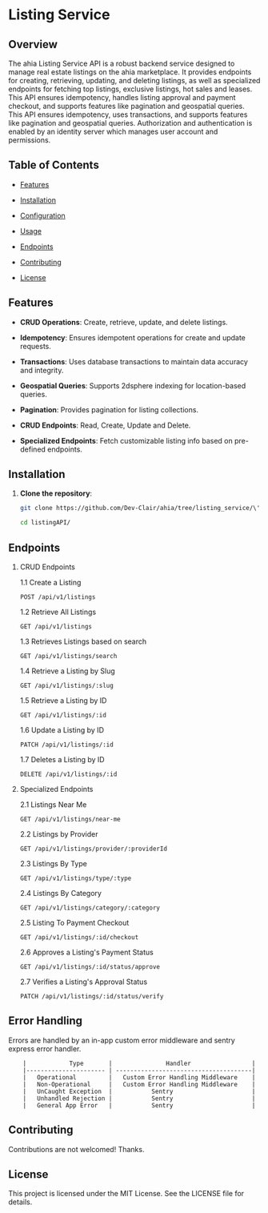 # Listing Service

## Overview

The ahia Listing Service API is a robust backend service designed to manage real estate listings on the ahia marketplace. It provides endpoints for creating, retrieving, updating, and deleting listings, as well as specialized endpoints for fetching top listings, exclusive listings, hot sales and leases. This API ensures idempotency, handles listing approval and payment checkout, and supports features like pagination and geospatial queries.
This API ensures idempotency, uses transactions, and supports features like pagination and geospatial queries.
Authorization and authentication is enabled by an identity server which manages user account and permissions.

## Table of Contents

- [Features](#features)

- [Installation](#installation)

- [Configuration](#configuration)

- [Usage](#usage)

- [Endpoints](#endpoints)

- [Contributing](#contributing)

- [License](#license)

## Features

- **CRUD Operations**: Create, retrieve, update, and delete listings.

- **Idempotency**: Ensures idempotent operations for create and update requests.

- **Transactions**: Uses database transactions to maintain data accuracy and integrity.

- **Geospatial Queries**: Supports 2dsphere indexing for location-based queries.

- **Pagination**: Provides pagination for listing collections.

- **CRUD Endpoints**: Read, Create, Update and Delete.

- **Specialized Endpoints**: Fetch customizable listing info based on pre-defined endpoints.

## Installation

1. **Clone the repository**:

   ```bash
   git clone https://github.com/Dev-Clair/ahia/tree/listing_service/\'listing service\'/listingAPI.git

   cd listingAPI/
   ```

## Endpoints

1.  CRUD Endpoints

    1.1 Create a Listing

    ```
    POST /api/v1/listings
    ```

    1.2 Retrieve All Listings

    ```
    GET /api/v1/listings
    ```

    1.3 Retrieves Listings based on search

    ```
    GET /api/v1/listings/search
    ```

    1.4 Retrieve a Listing by Slug

    ```
    GET /api/v1/listings/:slug
    ```

    1.5 Retrieve a Listing by ID

    ```
    GET /api/v1/listings/:id
    ```

    1.6 Update a Listing by ID

    ```
    PATCH /api/v1/listings/:id
    ```

    1.7 Deletes a Listing by ID

    ```
    DELETE /api/v1/listings/:id
    ```

2.  Specialized Endpoints

    2.1 Listings Near Me

    ```
    GET /api/v1/listings/near-me
    ```

    2.2 Listings by Provider

    ```
    GET /api/v1/listings/provider/:providerId
    ```

    2.3 Listings By Type

    ```
    GET /api/v1/listings/type/:type
    ```

    2.4 Listings By Category

    ```
    GET /api/v1/listings/category/:category
    ```

    2.5 Listing To Payment Checkout

    ```
    GET /api/v1/listings/:id/checkout
    ```

    2.6 Approves a Listing's Payment Status

    ```
    GET /api/v1/listings/:id/status/approve
    ```

    2.7 Verifies a Listing's Approval Status

    ```
    PATCH /api/v1/listings/:id/status/verify
    ```

## Error Handling

Errors are handled by an in-app custom error middleware and sentry express error handler.

        |            Type       |               Handler                 |
        |---------------------- | --------------------------------------|
        |   Operational         |   Custom Error Handling Middleware    |
        |   Non-Operational     |   Custom Error Handling Middleware    |
        |   UnCaught Exception  |           Sentry                      |
        |   Unhandled Rejection |           Sentry                      |
        |   General App Error   |           Sentry                      |

## Contributing

Contributions are not welcomed! Thanks.

## License

This project is licensed under the MIT License. See the LICENSE file for details.
